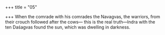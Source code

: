 +++
title = "05"

+++
When the comrade with his comrades the Navagvas, the warriors, from  their crouch followed after the cows—
this is the real truth—Indra with the ten Daśagvas found the sun, which  was dwelling in darkness.
